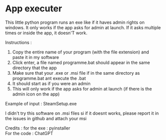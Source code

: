 # App executer

This little python program runs an exe like if it haves admin rights on windows.
It only works if the app asks for admin at launch. If it asks multiple times or inside the app, it doesn'T work.

Instructions : 
1. Copy the entire name of your program (with the file extension) and paste it in my software
2. Click enter, a file named programme.bat should appear in the same directory that the app
3. Make sure that your .exe or .msi file if in the same directory as programme.bat ant execute the .bat
4. It should start as if you were an admin
5. This will only work if the app asks for admin at launch (if there is the admin icon on the app)

Example of input : SteamSetup.exe

I didn't try this software on .msi files si if it doesnt works, please report it in the issues in github and attach your msi

Credits : for the exe : pyinstaller</br>
For the code : ChatGPT
